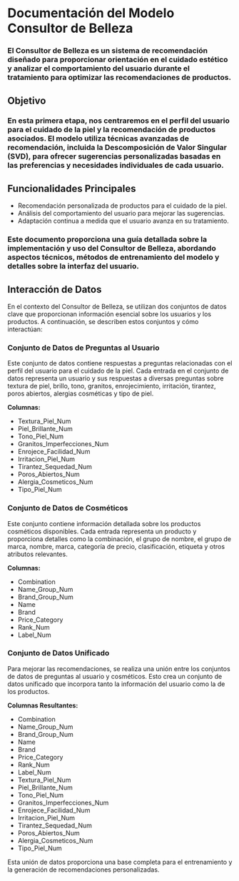# Documentación del Modelo Consultor de Belleza

### El Consultor de Belleza es un sistema de recomendación diseñado para proporcionar orientación en el cuidado estético y analizar el comportamiento del usuario durante el tratamiento para optimizar las   recomendaciones de productos.

## Objetivo

### En esta primera etapa, nos centraremos en el perfil del usuario para el cuidado de la piel y la recomendación de productos asociados. El modelo utiliza técnicas avanzadas de recomendación, incluida la   Descomposición de Valor Singular (SVD), para ofrecer sugerencias personalizadas basadas en las preferencias y necesidades individuales de cada usuario.

## Funcionalidades Principales

- Recomendación personalizada de productos para el cuidado de la piel.
- Análisis del comportamiento del usuario para mejorar las sugerencias.
- Adaptación continua a medida que el usuario avanza en su tratamiento.

### Este documento proporciona una guía detallada sobre la implementación y uso del Consultor de Belleza, abordando aspectos técnicos, métodos de entrenamiento del modelo y detalles sobre la interfaz del usuario.

## Interacción de Datos

En el contexto del Consultor de Belleza, se utilizan dos conjuntos de datos clave que proporcionan información esencial sobre los usuarios y los productos. A continuación, se describen estos conjuntos y cómo interactúan:

### Conjunto de Datos de Preguntas al Usuario

Este conjunto de datos contiene respuestas a preguntas relacionadas con el perfil del usuario para el cuidado de la piel. Cada entrada en el conjunto de datos representa un usuario y sus respuestas a diversas preguntas sobre textura de piel, brillo, tono, granitos, enrojecimiento, irritación, tirantez, poros abiertos, alergias cosméticas y tipo de piel. 

**Columnas:**
- Textura_Piel_Num
- Piel_Brillante_Num
- Tono_Piel_Num
- Granitos_Imperfecciones_Num
- Enrojece_Facilidad_Num
- Irritacion_Piel_Num
- Tirantez_Sequedad_Num
- Poros_Abiertos_Num
- Alergia_Cosmeticos_Num
- Tipo_Piel_Num

### Conjunto de Datos de Cosméticos

Este conjunto contiene información detallada sobre los productos cosméticos disponibles. Cada entrada representa un producto y proporciona detalles como la combinación, el grupo de nombre, el grupo de marca, nombre, marca, categoría de precio, clasificación, etiqueta y otros atributos relevantes.

**Columnas:**
- Combination
- Name_Group_Num
- Brand_Group_Num
- Name
- Brand
- Price_Category
- Rank_Num
- Label_Num

### Conjunto de Datos Unificado

Para mejorar las recomendaciones, se realiza una unión entre los conjuntos de datos de preguntas al usuario y cosméticos. Esto crea un conjunto de datos unificado que incorpora tanto la información del usuario como la de los productos.

**Columnas Resultantes:**
- Combination
- Name_Group_Num
- Brand_Group_Num
- Name
- Brand
- Price_Category
- Rank_Num
- Label_Num
- Textura_Piel_Num
- Piel_Brillante_Num
- Tono_Piel_Num
- Granitos_Imperfecciones_Num
- Enrojece_Facilidad_Num
- Irritacion_Piel_Num
- Tirantez_Sequedad_Num
- Poros_Abiertos_Num
- Alergia_Cosmeticos_Num
- Tipo_Piel_Num

Esta unión de datos proporciona una base completa para el entrenamiento y la generación de recomendaciones personalizadas.

